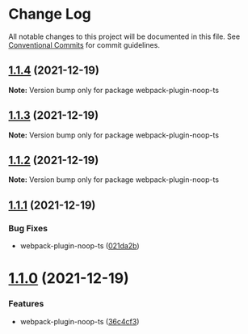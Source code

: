 # Change Log

All notable changes to this project will be documented in this file.
See [Conventional Commits](https://conventionalcommits.org) for commit guidelines.

## [1.1.4](https://github.com/taoliujun/npm-packages/compare/webpack-plugin-noop-ts@1.1.3...webpack-plugin-noop-ts@1.1.4) (2021-12-19)

**Note:** Version bump only for package webpack-plugin-noop-ts





## [1.1.3](https://github.com/taoliujun/npm-packages/compare/webpack-plugin-noop-ts@1.1.2...webpack-plugin-noop-ts@1.1.3) (2021-12-19)

**Note:** Version bump only for package webpack-plugin-noop-ts





## [1.1.2](https://github.com/taoliujun/npm-packages/compare/webpack-plugin-noop-ts@1.1.1...webpack-plugin-noop-ts@1.1.2) (2021-12-19)

**Note:** Version bump only for package webpack-plugin-noop-ts





## [1.1.1](https://github.com/taoliujun/npm-packages/compare/webpack-plugin-noop-ts@1.1.0...webpack-plugin-noop-ts@1.1.1) (2021-12-19)


### Bug Fixes

* webpack-plugin-noop-ts ([021da2b](https://github.com/taoliujun/npm-packages/commit/021da2ba5ddd4df2aad23d415d88b2ffc1caa790))





# [1.1.0](https://github.com/taoliujun/npm-packages/compare/webpack-plugin-noop-ts@1.0.2...webpack-plugin-noop-ts@1.1.0) (2021-12-19)


### Features

* webpack-plugin-noop-ts ([36c4cf3](https://github.com/taoliujun/npm-packages/commit/36c4cf3751a362a240e844a2b7bec264116023f3))
